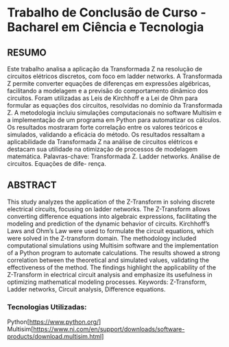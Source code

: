# Trabalho de Conclusão de Curso - Bacharel em Ciência e Tecnologia

## RESUMO
Este trabalho analisa a aplicação da Transformada Z na resolução de circuitos elétricos discretos,
com foco em ladder networks. A Transformada Z permite converter equações de diferenças
em expressões algébricas, facilitando a modelagem e a previsão do comportamento dinâmico
dos circuitos. Foram utilizadas as Leis de Kirchhoff e a Lei de Ohm para formular as equações
dos circuitos, resolvidas no domínio da Transformada Z. A metodologia incluiu simulações
computacionais no software Multisim e a implementação de um programa em Python para
automatizar os cálculos. Os resultados mostraram forte correlação entre os valores teóricos
e simulados, validando a eficácia do método. Os resultados ressaltam a aplicabilidade da
Transformada Z na análise de circuitos elétricos e destacam sua utilidade na otimização de
processos de modelagem matemática.
Palavras-chave: Transformada Z. Ladder networks. Análise de circuitos. Equações de dife-
rença.

## ABSTRACT
This study analyzes the application of the Z-Transform in solving discrete electrical circuits,
focusing on ladder networks. The Z-Transform allows converting difference equations into
algebraic expressions, facilitating the modeling and prediction of the dynamic behavior of
circuits. Kirchhoff’s Laws and Ohm’s Law were used to formulate the circuit equations, which
were solved in the Z-transform domain. The methodology included computational simulations
using Multisim software and the implementation of a Python program to automate calculations.
The results showed a strong correlation between the theoretical and simulated values, validating
the effectiveness of the method. The findings highlight the applicability of the Z-Transform in
electrical circuit analysis and emphasize its usefulness in optimizing mathematical modeling
processes.
Keywords: Z-Transform, Ladder networks, Circuit analysis, Difference equations.

### Tecnologias Utilizadas:

Python[https://www.python.org/]
Multisim[https://www.ni.com/en/support/downloads/software-products/download.multisim.html]




